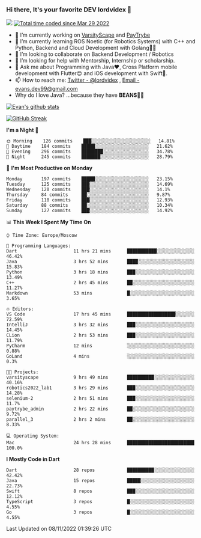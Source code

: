 ### Hi there, It's your favorite DEV lordvidex 👋
<img src="https://komarev.com/ghpvc/?username=lordvidex&label=Views&color=blue&style=plastic" /> <a href="https://wakatime.com/@0e56db35-d16b-410a-acc0-4085055304bf"><img src="https://wakatime.com/badge/user/0e56db35-d16b-410a-acc0-4085055304bf.svg" alt="Total time coded since Mar 29 2022" /></a>

- 🔭 I’m currently working on [VarsityScape](https://varsityscape.com) and [PayTrybe](https://www.paytrybe.com)
- 🌱 I’m currently learning ROS Noetic (for Robotics Systems) with C++ and Python, Backend and Cloud Development with Golang🧙🏼
- 👯 I’m looking to collaborate on Backend Development / Robotics
- 🤔 I’m looking for help with Mentorship, Internship or scholarship.
- 💬 Ask me about Programming with Java❤️, Cross Platform mobile development with Flutter😍 and iOS development with Swift🚀.
- 📫 How to reach me: [Twitter - @lordvidex](https://twitter.com/lordvidex) , [Email - evans.dev99@gmail.com](mailto:evans.dev99@gmail.com?body=Hello%20Evans,)
- Why do I love Java? ...because they have **BEANS**🤤😋

<div>
<!-- <a href="https://github.com/lordvidex">
  <img src="https://github-readme-stats.vercel.app/api/top-langs/?username=lordvidex&theme=light" />
</a>    -->
<!-- [![Top Langs](https://github-readme-stats.vercel.app/api/top-langs/?username=lordvidex)](https://github.com/lordvidex/)  -->
<a href="https://github.com/lordvidex">
 <img src="https://github-readme-stats.vercel.app/api?username=lordvidex&show_icons=true&theme=light&line_height=27" alt="Evan's github stats"/>
</a>
</div>

[![GitHub Streak](https://github-readme-streak-stats.herokuapp.com?user=lordvidex&theme=github-dark&hide_border=true)](https://git.io/streak-stats)

<!--
  <a href="https://github.com/iampawan/FlutterExampleApps">
    <img align="center" src="https://github-readme-stats.vercel.app/api/pin/?username=iampawan&repo=FlutterExampleApps&theme=light" />

  </a>
  <a href="https://github.com/iampawan/VelocityX">
   <img align="center" src="https://github-readme-stats.vercel.app/api/pin/?username=iampawan&repo=VelocityX&theme=light" />
  </a>
-->
<!--START_SECTION:waka-->
**I'm a Night 🦉** 

```text
🌞 Morning    126 commits    ███░░░░░░░░░░░░░░░░░░░░░░   14.81% 
🌆 Daytime    184 commits    █████░░░░░░░░░░░░░░░░░░░░   21.62% 
🌃 Evening    296 commits    ████████░░░░░░░░░░░░░░░░░   34.78% 
🌙 Night      245 commits    ███████░░░░░░░░░░░░░░░░░░   28.79%

```
📅 **I'm Most Productive on Monday** 

```text
Monday       197 commits    █████░░░░░░░░░░░░░░░░░░░░   23.15% 
Tuesday      125 commits    ███░░░░░░░░░░░░░░░░░░░░░░   14.69% 
Wednesday    120 commits    ███░░░░░░░░░░░░░░░░░░░░░░   14.1% 
Thursday     84 commits     ██░░░░░░░░░░░░░░░░░░░░░░░   9.87% 
Friday       110 commits    ███░░░░░░░░░░░░░░░░░░░░░░   12.93% 
Saturday     88 commits     ██░░░░░░░░░░░░░░░░░░░░░░░   10.34% 
Sunday       127 commits    ███░░░░░░░░░░░░░░░░░░░░░░   14.92%

```


📊 **This Week I Spent My Time On** 

```text
⌚︎ Time Zone: Europe/Moscow

💬 Programming Languages: 
Dart                     11 hrs 21 mins      ███████████░░░░░░░░░░░░░░   46.42% 
Java                     3 hrs 52 mins       ████░░░░░░░░░░░░░░░░░░░░░   15.83% 
Python                   3 hrs 18 mins       ███░░░░░░░░░░░░░░░░░░░░░░   13.49% 
C++                      2 hrs 45 mins       ██░░░░░░░░░░░░░░░░░░░░░░░   11.27% 
Markdown                 53 mins             █░░░░░░░░░░░░░░░░░░░░░░░░   3.65%

🔥 Editors: 
VS Code                  17 hrs 45 mins      ██████████████████░░░░░░░   72.59% 
IntelliJ                 3 hrs 32 mins       ███░░░░░░░░░░░░░░░░░░░░░░   14.45% 
CLion                    2 hrs 53 mins       ███░░░░░░░░░░░░░░░░░░░░░░   11.79% 
PyCharm                  12 mins             ░░░░░░░░░░░░░░░░░░░░░░░░░   0.88% 
GoLand                   4 mins              ░░░░░░░░░░░░░░░░░░░░░░░░░   0.3%

🐱‍💻 Projects: 
varsityscape             9 hrs 49 mins       ██████████░░░░░░░░░░░░░░░   40.16% 
robotics2022_lab1        3 hrs 29 mins       ███░░░░░░░░░░░░░░░░░░░░░░   14.28% 
selenium-2               2 hrs 51 mins       ███░░░░░░░░░░░░░░░░░░░░░░   11.7% 
paytrybe_admin           2 hrs 22 mins       ██░░░░░░░░░░░░░░░░░░░░░░░   9.72% 
parallel_3               2 hrs 2 mins        ██░░░░░░░░░░░░░░░░░░░░░░░   8.33%

💻 Operating System: 
Mac                      24 hrs 28 mins      █████████████████████████   100.0%

```

**I Mostly Code in Dart** 

```text
Dart                     28 repos            ██████████░░░░░░░░░░░░░░░   42.42% 
Java                     15 repos            █████░░░░░░░░░░░░░░░░░░░░   22.73% 
Swift                    8 repos             ███░░░░░░░░░░░░░░░░░░░░░░   12.12% 
TypeScript               3 repos             █░░░░░░░░░░░░░░░░░░░░░░░░   4.55% 
Go                       3 repos             █░░░░░░░░░░░░░░░░░░░░░░░░   4.55%

```



 Last Updated on 08/11/2022 01:39:26 UTC
<!--END_SECTION:waka-->
